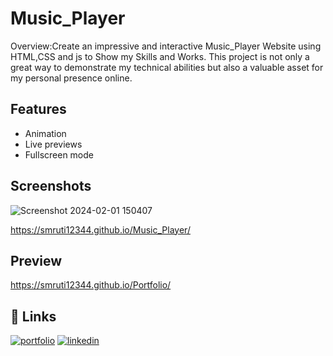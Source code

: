 # Music_Player

Overview:Create an impressive and interactive Music_Player Website using HTML,CSS and js to Show my Skills and Works. 
This project is not only  a great way to demonstrate my technical abilities but also a valuable asset for my personal presence online.                         

## Features

- Animation
- Live previews
- Fullscreen mode

## Screenshots
![Screenshot 2024-02-01 150407](https://github.com/smruti12344/Music_Player/assets/72293400/eac01ebc-8428-4260-a2a0-d2c7f36ba80b)


https://smruti12344.github.io/Music_Player/

## Preview

https://smruti12344.github.io/Portfolio/
## 🔗 Links
[![portfolio](https://img.shields.io/badge/my_portfolio-000?style=for-the-badge&logo=ko-fi&logoColor=white)](https://smruti12344.github.io/Portfolio/)
[![linkedin](https://img.shields.io/badge/linkedin-0A66C2?style=for-the-badge&logo=linkedin&logoColor=white)](https://www.linkedin.com/in/smruti-ranjan-sahoo-2nd-a98377226/)
